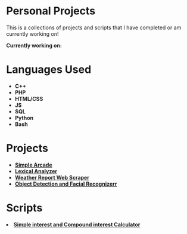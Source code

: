 <h1>Personal Projects</h1>
<p>This is a collections of projects and scripts that I have completed or am currently working on!</p>
<p><b>Currently working on: 


<h1>Languages Used</h1>
<ul>
  <li>C++</li>  
  <li>PHP</li>
  <li>HTML/CSS</li>
  <li>JS</li>
  <li>SQL</li>
  <li>Python</li>
  <li>Bash</li>
</ul>

<h1>Projects</h1>
<ul>
  <li><a href="https://github.com/jescamilla1/Personal_Projects/tree/main/Lexical%20Analyzer">Simple Arcade</a></li>
  <li><a href="https://github.com/jescamilla1/Personal_Projects/tree/main/SimpleArcade">Lexical Analyzer</a></li>
  <li><a href="https://github.com/jescamilla1/Personal_Projects/tree/main/Weather%20Report">Weather Report Web Scraper</a></li>
   <li><a href=#>Object Detection and Facial Recognizerr</a></li>
</ul>
<h1>Scripts</h1>
<li><a href="https://github.com/jescamilla1/Personal_Projects/tree/main/Scripts/Simple%20and%20Compound%20Interest%20Calculator">Simple interest and Compound interest Calculator</a></li>
